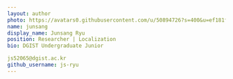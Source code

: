 ```yaml
---
layout: author
photo: https://avatars0.githubusercontent.com/u/50894726?s=400&u=ef181f71fab60468533457680c3f0c358e4722e9&v=4
name: junsang
display_name: Junsang Ryu
position: Researcher | Localization
bio: DGIST Undergraduate Junior

js52065@dgist.ac.kr
github_username: js-ryu
---
```

